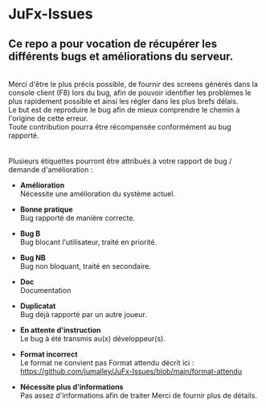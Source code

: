 # JuFx-Issues

## Ce repo a pour vocation de récupérer les différents bugs et améliorations du serveur.
 <br>
Merci d'être le plus précis possible, de fournir des screens générés dans la console client (F8) lors du bug, afin de pouvoir identifier les problèmes le plus rapidement possible et ainsi les régler dans les plus brefs délais.
<br> 
Le but est de reproduire le bug afin de mieux comprendre le chemin à l'origine de cette erreur.
<br> 
Toute contribution pourra être récompensée conformément au bug rapporté.
<br> 
<br> 
<br> 
Plusieurs étiquettes pourront être attribués à votre rapport de bug / demande d'amélioration :

* **Amélioration** <br>
Nécessite une amélioration du système actuel.

* **Bonne pratique** <br>
Bug rapporté de manière correcte.

* **Bug B** <br>
Bug blocant l'utilisateur, traité en priorité.

 * **Bug NB** <br>
Bug non bloquant, traité en secondaire.

* **Doc** <br>
Documentation

* **Duplicatat** <br>
Bug déjà rapporté par un autre joueur.

* **En attente d'instruction** <br>
Le bug à été transmis au(x) développeur(s).

* **Format incorrect** <br>
Le format ne convient pas
Format attendu décrit ici : <br>
https://github.com/jumalley/JuFx-Issues/blob/main/format-attendu

* **Nécessite plus d'informations** <br>
Pas assez d'informations afin de traiter
Merci de fournir plus de détails.
